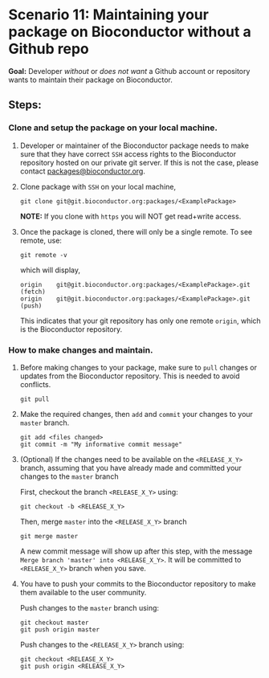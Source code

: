 # Scenario 11: Maintaining your package on Bioconductor without a Github repo

**Goal:** Developer *without* or *does not want* a Github account or repository wants to maintain their package on Bioconductor.

## Steps:

### Clone and setup the package on your local machine.

1. Developer or maintainer of the Bioconductor package needs to make sure that they have correct `SSH` access rights to the Bioconductor repository hosted on our private git server. If this is not the case, please contact packages@bioconductor.org.

1. Clone package with `SSH` on your local machine,

    ```
    git clone git@git.bioconductor.org:packages/<ExamplePackage>
    ```

    **NOTE:** If you clone with `https` you will NOT get read+write access.

1. Once the package is cloned, there will only be a single remote. To see remote, use:

    ```
    git remote -v
    ```

    which will display,

    ```
    origin    git@git.bioconductor.org:packages/<ExamplePackage>.git (fetch)
    origin    git@git.bioconductor.org:packages/<ExamplePackage>.git (push)
    ```

    This indicates that your git repository has only one remote `origin`, which is the Bioconductor repository.

### How to make changes and maintain.

1. Before making changes to your package, make sure to `pull` changes or updates from the Bioconductor repository. This is needed to avoid conflicts.

    ```
    git pull
    ```

1. Make the required changes, then `add` and `commit` your changes to your `master` branch.

    ```
    git add <files changed>
    git commit -m "My informative commit message"
    ```

1. (Optional) If the changes need to be available on the `<RELEASE_X_Y>` branch, assuming that you have already made and committed your changes to the `master` branch

    First, checkout the branch `<RELEASE_X_Y>` using:

    ```
    git checkout -b <RELEASE_X_Y>
    ```

    Then, merge `master` into the `<RELEASE_X_Y>` branch

    ```
    git merge master
    ```
    A new commit message will show up after this step, with the message `Merge branch 'master' into <RELEASE_X_Y>`. It will be committed to `<RELEASE_X_Y>` branch when you save.

1. You have to push your commits to the Bioconductor repository to make them available to the user community.

    Push changes to the `master` branch using:

    ```
    git checkout master
    git push origin master
    ```

    Push changes to the `<RELEASE_X_Y>` branch using:

    ```
    git checkout <RELEASE_X_Y>
    git push origin <RELEASE_X_Y>
    ```
